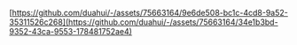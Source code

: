 [https://github.com/duahui/-/assets/75663164/9e6de508-bc1c-4cd8-9a52-35311526c268](https://github.com/duahui/-/assets/75663164/34e1b3bd-9352-43ca-9553-178481752ae4)
